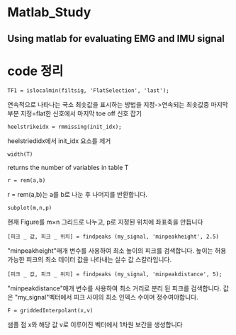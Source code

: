 # Matlab_Study
Using matlab for evaluating EMG and IMU signal
--------
# code 정리

`TF1 = islocalmin(filtsig, 'FlatSelection', 'last');`

연속적으로 나타나는 국소 최솟값을 표시하는 방법을 지정->연속되는 최솟값중 마지막 부분 지정=flat한 신호에서 마지막 toe off 신호 잡기


`heelstrikeidx = rmmissing(init_idx);`

heelstriedidx에서 init_idx 요소를 제거

`width(T)`

returns the number of variables in table T

`r = rem(a,b)`

r = rem(a,b)는 a를 b로 나눈 후 나머지를 반환합니다.

`subplot(m,n,p)`

현재 Figure를 m×n 그리드로 나누고, p로 지정된 위치에 좌표축을 만듭니다

`[피크 _ 값, 피크 _ 위치] = findpeaks (my_signal, 'minpeakheight', 2.5)`

"minpeakheight"매개 변수를 사용하여 최소 높이의 피크를 검색합니다. 높이는 허용 가능한 피크의 최소 데이터 값을 나타내는 실수 값 스칼라입니다.

`[피크 _ 값, 피크 _ 위치] = findpeaks (my_signal, 'minpeakdistance', 5);`

"minpeakdistance"매개 변수를 사용하여 최소 거리로 분리 된 피크를 검색합니다. 값은 "my_signal"벡터에서 피크 사이의 최소 인덱스 수이며 정수여야합니다.

`F = griddedInterpolant(x,v)`

샘플 점 x와 해당 값 v로 이루어진 벡터에서 1차원 보간을 생성합니다

